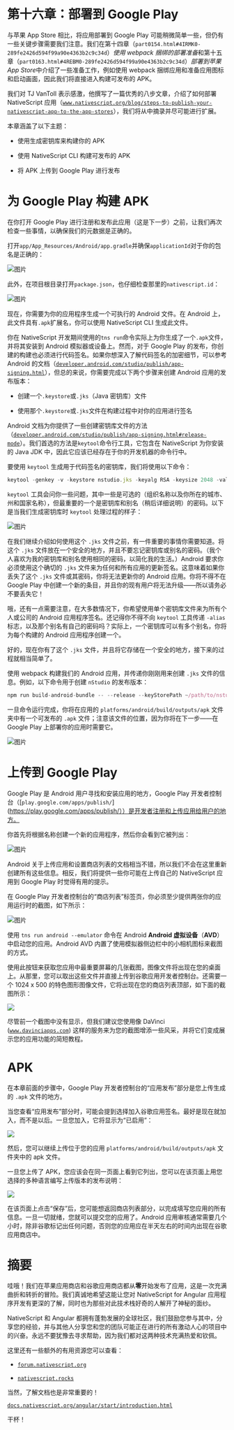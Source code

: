 # 第十六章：部署到 Google Play

与苹果 App Store 相比，将应用部署到 Google Play 可能稍微简单一些，但仍有一些关键步骤需要我们注意。我们在第十四章（`part0154.html#4IRMK0-289fe2426d594f99a90e4363b2c9c34d`）*使用 webpack 捆绑的部署准备*和第十五章（`part0163.html#4REBM0-289fe2426d594f99a90e4363b2c9c34d`）*部署到苹果 App Store*中介绍了一些准备工作，例如使用 webpack 捆绑应用和准备应用图标和启动画面，因此我们将直接进入构建可发布的 APK。

我们对 TJ VanToll 表示感激，他撰写了一篇优秀的八步文章，介绍了如何部署 NativeScript 应用（[`www.nativescript.org/blog/steps-to-publish-your-nativescript-app-to-the-app-stores`](https://www.nativescript.org/blog/steps-to-publish-your-nativescript-app-to-the-app-stores)），我们将从中摘录并尽可能进行扩展。

本章涵盖了以下主题：

+   使用生成密钥库来构建你的 APK

+   使用 NativeScript CLI 构建可发布的 APK

+   将 APK 上传到 Google Play 进行发布

# 为 Google Play 构建 APK

在你打开 Google Play 进行注册和发布此应用（这是下一步）之前，让我们再次检查一些事情，以确保我们的元数据是正确的。

打开`app/App_Resources/Android/app.gradle`并确保`applicationId`对于你的包名是正确的：

![图片](img/00075.jpeg)

此外，在项目根目录打开`package.json`，也仔细检查那里的`nativescript.id`：

![图片](img/00076.jpeg)

现在，你需要为你的应用程序生成一个可执行的 Android 文件。在 Android 上，此文件具有`.apk`扩展名，你可以使用 NativeScript CLI 生成此文件。

你在 NativeScript 开发期间使用的`tns run`命令实际上为你生成了一个`.apk`文件，并将其安装到 Android 模拟器或设备上。然而，对于 Google Play 的发布，你创建的构建也必须进行代码签名。如果你想深入了解代码签名的加密细节，可以参考 Android 的文档（[`developer.android.com/studio/publish/app-signing.html`](https://developer.android.com/studio/publish/app-signing.html)），但总的来说，你需要完成以下两个步骤来创建 Android 应用的发布版本：

+   创建一个`.keystore`或`.jks`（Java 密钥库）文件

+   使用那个`.keystore`或`.jks`文件在构建过程中对你的应用进行签名

Android 文档为你提供了一些创建密钥库文件的方法（[`developer.android.com/studio/publish/app-signing.html#release-mode`](https://developer.android.com/studio/publish/app-signing.html#release-mode)）。我们首选的方法是`keytool`命令行工具，它包含在 NativeScript 为你安装的 Java JDK 中，因此它应该已经存在于你的开发机器的命令行中。

要使用 `keytool` 生成用于代码签名的密钥库，我们将使用以下命令：

```js
keytool -genkey -v -keystore nstudio.jks -keyalg RSA -keysize 2048 -validity 10000 -alias nstudio
```

`keytool` 工具会问你一些问题，其中一些是可选的（组织名称以及你所在的城市、州和国家名称），但最重要的一个是密钥库和别名（稍后详细说明）的密码。以下是当我们生成密钥库时 `keytool` 处理过程的样子：

![图片](img/00077.jpeg)

在我们继续介绍如何使用这个 `.jks` 文件之前，有一件重要的事情你需要知道。将这个 `.jks` 文件放在一个安全的地方，并且不要忘记密钥库或别名的密码。（我个人喜欢为我的密钥库和别名使用相同的密码，以简化我的生活。）Android 要求你必须使用这个确切的 `.jks` 文件来为任何和所有应用的更新签名。这意味着如果你丢失了这个 `.jks` 文件或其密码，你将无法更新你的 Android 应用。你将不得不在 Google Play 中创建一个新的条目，并且你的现有用户将无法升级——所以请务必不要丢失它！

哦，还有一点需要注意，在大多数情况下，你希望使用单个密钥库文件来为所有个人或公司的 Android 应用程序签名。还记得你不得不向 `keytool` 工具传递 `-alias` 标志，以及那个别名有自己的密码吗？实际上，一个密钥库可以有多个别名，你将为每个构建的 Android 应用程序创建一个。 

好的，现在你有了这个 `.jks` 文件，并且将它存储在一个安全的地方，接下来的过程就相当简单了。

使用 webpack 构建我们的 Android 应用，并传递你刚刚用来创建 `.jks` 文件的信息。例如，以下命令用于创建 `nStudio` 的发布版本：

```js
npm run build-android-bundle -- --release --keyStorePath ~/path/to/nstudio.jks --keyStorePassword our-pass --keyStoreAlias nstudio --keyStoreAliasPassword our-alias-pass
```

一旦命令运行完成，你将在应用的 `platforms/android/build/outputs/apk` 文件夹中有一个可发布的 `.apk` 文件；注意该文件的位置，因为你将在下一步——在 Google Play 上部署你的应用时需要它。

![图片](img/00078.jpeg)

# 上传到 Google Play

Google Play 是 Android 用户寻找和安装应用的地方，Google Play 开发者控制台（[`play.google.com/apps/publish/`](https://play.google.com/apps/publish/））是开发者注册和上传应用给用户的地方。

你首先将根据名称创建一个新的应用程序，然后你会看到它被列出：

![图片](img/00079.jpeg)

Android 关于上传应用和设置商店列表的文档相当不错，所以我们不会在这里重新创建所有这些信息。相反，我们将提供一些你可能在上传自己的 NativeScript 应用到 Google Play 时觉得有用的提示。

在 Google Play 开发者控制台的“商店列表”标签页，你必须至少提供两张你的应用运行时的截图，如下所示：

![图片](img/00080.jpeg)

使用 `tns run android --emulator` 命令在 Android **Android 虚拟设备**（**AVD**）中启动您的应用。Android AVD 内置了使用模拟器侧边栏中的小相机图标来截图的方式。

使用此按钮来获取您应用中最重要屏幕的几张截图，图像文件将出现在您的桌面上。从那里，您可以取出这些文件并直接上传到谷歌应用开发者控制台。还需要一个 1024 x 500 的特色图形图像文件，它将出现在您的商店列表顶部，如下面的截图所示：

![](img/00081.jpeg)

尽管前一个截图中没有显示，但我们建议您使用像 DaVinci ([`www.davinciapps.com`](https://www.davinciapps.com)) 这样的服务来为您的截图增添一些风采，并将它们变成展示您的应用功能的简短教程。

# APK

在本章前面的步骤中，Google Play 开发者控制台的“应用发布”部分是您上传生成的 `.apk` 文件的地方。

当您查看“应用发布”部分时，可能会提到选择加入谷歌应用签名。最好是现在就加入，而不是以后。一旦您加入，它将显示为“已启用”：

![](img/00082.jpeg)

然后，您可以继续上传位于您的应用 `platforms/android/build/outputs/apk` 文件夹中的 apk 文件。

一旦您上传了 APK，您应该会在同一页面上看到它列出，您可以在该页面上用您选择的多种语言编写上传版本的发布说明：

![](img/00083.jpeg)

在该页面上点击“保存”后，您可能想返回商店列表部分，以完成填写您应用的所有信息。一旦一切就绪，您就可以提交您的应用了。Android 应用审核通常需要几个小时，除非谷歌标记出任何问题，否则您的应用应在半天左右的时间内出现在谷歌应用商店中。

# 摘要

哇哦！我们在苹果应用商店和谷歌应用商店都从**零**开始发布了应用，这是一次充满曲折和转折的冒险。我们真诚地希望这能让您对 NativeScript for Angular 应用程序开发有更深的了解，同时也为那些对此技术栈好奇的人解开了神秘的面纱。

NativeScript 和 Angular 都拥有蓬勃发展的全球社区，我们鼓励您参与其中，分享您的经验，并与其他人分享您和您的团队可能正在进行的所有激动人心的项目中的兴奋。永远不要犹豫去寻求帮助，因为我们都对这两种技术充满热爱和钦佩。

这里还有一些额外的有用资源您可以查看：

+   [`forum.nativescript.org`](http://forum.nativescript.org)

+   [`nativescript.rocks`](http://nativescript.rocks)

当然，了解文档也是非常重要的！

[`docs.nativescript.org/angular/start/introduction.html`](http://docs.nativescript.org/angular/start/introduction.html)

干杯！
